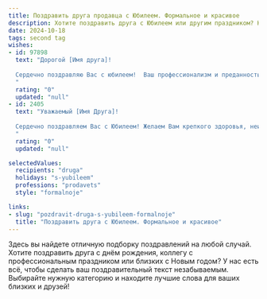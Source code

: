```yaml
---
title: Поздравить друга продавца с Юбилеем. Формальное и красивое
description: Хотите поздравить друга с Юбилеем или другим праздником? Наш ИИ создаст незабываемое поздравление, а вы обязательно выделитесь среди других.  
date: 2024-10-18
tags: second tag
wishes:
- id: 97898
  text: "Дорогой [Имя друга]!
  
  Сердечно поздравляю Вас с юбилеем!  Ваш профессионализм и преданность делу, ваша работа продавца,  всегда вызывали у меня глубокое уважение. Желаю Вам крепкого здоровья,  новых свершений,  процветания и всего самого наилучшего в жизни! Пусть каждый день будет наполнен радостью, успехом и благополучием. С юбилеем!
  "
  rating: "0"
  updated: "null"
- id: 2405
  text: "Уважаемый [Имя Друга]!
  
  Сердечно поздравляем Вас с Юбилеем! Желаем Вам крепкого здоровья, неиссякаемой энергии и оптимизма. Пусть Ваша карьера будет наполнена яркими достижениями и профессиональными победами, а каждый день приносит радость и удовлетворение от Вашего важного труда.  Пусть Ваши  клиенты всегда будут довольны, а  товары  – востребованы.
  "
  rating: "0"
  updated: "null"

selectedValues:
  recipients: "druga"
  holidays: "s-yubileem"
  professions: "prodavets"
  style: "formalnoje"

links:
- slug: "pozdravit-druga-s-yubileem-formalnoje"
  title: "Поздравить друга с Юбилеем. Формальное и красивое"
---
```


Здесь вы найдете отличную подборку поздравлений на любой случай.
Хотите поздравить друга с днём рождения, коллегу с профессиональным праздником или близких с Новым годом? У нас есть всё, чтобы сделать ваш поздравительный текст незабываемым. Выбирайте нужную категорию и находите лучшие слова для ваших близких и друзей!
